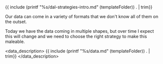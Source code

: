 {{ include (printf "%s/dal-strategies-intro.md" (templateFolder)) . | trim}}

Our data can come in a variety of formats that we don't know all of them on the outset.

Today we have the data coming in multiple shapes, but over time I expect this will change and we need to choose the right strategy to make this maleable.

<data_description>
{{ include (printf "%s/data.md" (templateFolder)) . | trim}}
</data_description>


